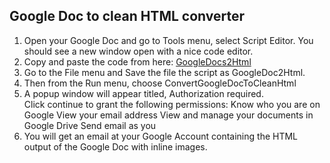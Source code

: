 ## Google Doc to clean HTML converter ##

 1. Open your Google Doc and go to Tools menu, select Script Editor. You
    should see a new window open with a nice code editor. 
 2. Copy and paste the code from here: [GoogleDocs2Html][1]
 3. Go to the File menu and Save the file the script as GoogleDoc2Html.
 4. Then from the Run menu, choose ConvertGoogleDocToCleanHtml
 5. A popup window will appear titled, Authorization required.  
    Click continue to grant the following permissions:
    Know who you are on Google
    View your email address
    View and manage your documents in Google Drive
    Send email as you
 6. You will get an email at your Google Account containing the HTML
    output of the Google Doc with inline images.

  [1]: https://raw.githubusercontent.com/koengoeminne/GoogleDoc2Html/master/code.js
